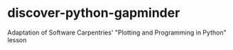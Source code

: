 # discover-python-gapminder
Adaptation of Software Carpentries' "Plotting and Programming in Python" lesson
